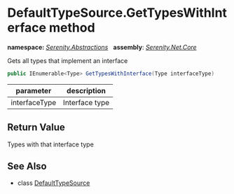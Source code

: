 # DefaultTypeSource.GetTypesWithInterface method
**namespace:** *[Serenity.Abstractions](../../README.md#serenity.abstractions-namespace)*   **assembly**: *[Serenity.Net.Core](../../README.md)*

Gets all types that implement an interface

```csharp
public IEnumerable<Type> GetTypesWithInterface(Type interfaceType)
```

| parameter | description |
| --- | --- |
| interfaceType | Interface type |

## Return Value

Types with that interface type

## See Also

* class [DefaultTypeSource](../DefaultTypeSource.md)